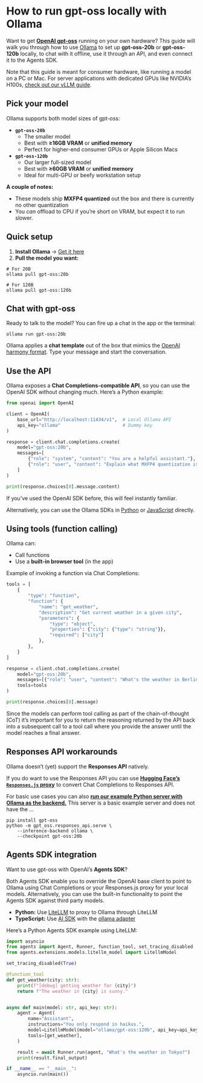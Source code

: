 # How to run gpt-oss locally with Ollama

Want to get [**OpenAI gpt-oss**](https://openai.com/open-models) running on your own hardware? This guide will walk you through how to use [Ollama](https://ollama.ai) to set up **gpt-oss-20b** or **gpt-oss-120b** locally, to chat with it offline, use it through an API, and even connect it to the Agents SDK.

Note that this guide is meant for consumer hardware, like running a model on a PC or Mac. For server applications with dedicated GPUs like NVIDIA’s H100s, [check out our vLLM guide](https://cookbook.openai.com/articles/gpt-oss/run-vllm).

## Pick your model

Ollama supports both model sizes of gpt-oss:

- **`gpt-oss-20b`**
  - The smaller model
  - Best with **≥16GB VRAM** or **unified memory**
  - Perfect for higher-end consumer GPUs or Apple Silicon Macs
- **`gpt-oss-120b`**
  - Our larger full-sized model
  - Best with **≥60GB VRAM** or **unified memory**
  - Ideal for multi-GPU or beefy workstation setup

**A couple of notes:**

- These models ship **MXFP4 quantized** out the box and there is currently no other quantization
- You _can_ offload to CPU if you’re short on VRAM, but expect it to run slower.

## Quick setup

1. **Install Ollama** → [Get it here](https://ollama.com/download)
2. **Pull the model you want:**

```shell
# For 20B
ollama pull gpt-oss:20b

# For 120B
ollama pull gpt-oss:120b
```

## Chat with gpt-oss

Ready to talk to the model? You can fire up a chat in the app or the terminal:

```shell
ollama run gpt-oss:20b
```

Ollama applies a **chat template** out of the box that mimics the [OpenAI harmony format](https://cookbook.openai.com/articles/openai-harmony). Type your message and start the conversation.

## Use the API

Ollama exposes a **Chat Completions-compatible API**, so you can use the OpenAI SDK without changing much. Here’s a Python example:

```py
from openai import OpenAI

client = OpenAI(
    base_url="http://localhost:11434/v1",  # Local Ollama API
    api_key="ollama"                       # Dummy key
)

response = client.chat.completions.create(
    model="gpt-oss:20b",
    messages=[
        {"role": "system", "content": "You are a helpful assistant."},
        {"role": "user", "content": "Explain what MXFP4 quantization is."}
    ]
)

print(response.choices[0].message.content)
```

If you’ve used the OpenAI SDK before, this will feel instantly familiar.

Alternatively, you can use the Ollama SDKs in [Python](https://github.com/ollama/ollama-python) or [JavaScript](https://github.com/ollama/ollama-js) directly.

## Using tools (function calling)

Ollama can:

- Call functions
- Use a **built-in browser tool** (in the app)

Example of invoking a function via Chat Completions:

```py
tools = [
    {
        "type": "function",
        "function": {
            "name": "get_weather",
            "description": "Get current weather in a given city",
            "parameters": {
                "type": "object",
                "properties": {"city": {"type": "string"}},
                "required": ["city"]
            },
        },
    }
]

response = client.chat.completions.create(
    model="gpt-oss:20b",
    messages=[{"role": "user", "content": "What's the weather in Berlin right now?"}],
    tools=tools
)

print(response.choices[0].message)
```

Since the models can perform tool calling as part of the chain-of-thought (CoT) it’s important for you to return the reasoning returned by the API back into a subsequent call to a tool call where you provide the answer until the model reaches a final answer.

## Responses API workarounds

Ollama doesn’t (yet) support the **Responses API** natively.

If you do want to use the Responses API you can use [**Hugging Face’s `Responses.js` proxy**](https://github.com/huggingface/responses.js) to convert Chat Completions to Responses API.

For basic use cases you can also [**run our example Python server with Ollama as the backend.**](https://github.com/openai/gpt-oss?tab=readme-ov-file#responses-api) This server is a basic example server and does not have the ...

```shell
pip install gpt-oss
python -m gpt_oss.responses_api.serve \
    --inference-backend ollama \
    --checkpoint gpt-oss:20b
```

## Agents SDK integration

Want to use gpt-oss with OpenAI’s **Agents SDK**?

Both Agents SDK enable you to override the OpenAI base client to point to Ollama using Chat Completions or your Responses.js proxy for your local models. Alternatively, you can use the built-in functionality to point the Agents SDK against third party models.

- **Python:** Use [LiteLLM](https://openai.github.io/openai-agents-python/models/litellm/) to proxy to Ollama through LiteLLM
- **TypeScript:** Use [AI SDK](https://openai.github.io/openai-agents-js/extensions/ai-sdk/) with the [ollama adapter](https://ai-sdk.dev/providers/community-providers/ollama)

Here’s a Python Agents SDK example using LiteLLM:

```py
import asyncio
from agents import Agent, Runner, function_tool, set_tracing_disabled
from agents.extensions.models.litellm_model import LitellmModel

set_tracing_disabled(True)

@function_tool
def get_weather(city: str):
    print(f"[debug] getting weather for {city}")
    return f"The weather in {city} is sunny."


async def main(model: str, api_key: str):
    agent = Agent(
        name="Assistant",
        instructions="You only respond in haikus.",
        model=LitellmModel(model="ollama/gpt-oss:120b", api_key=api_key),
        tools=[get_weather],
    )

    result = await Runner.run(agent, "What's the weather in Tokyo?")
    print(result.final_output)

if __name__ == "__main__":
    asyncio.run(main())
```
